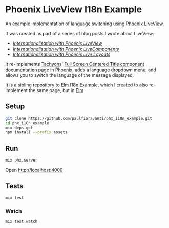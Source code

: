 # Phoenix LiveView I18n Example

An example implementation of language switching using [Phoenix LiveView][].

It was created as part of a series of blog posts I wrote about LiveView:

- _[Internationalisation with Phoenix LiveView][]_
- _[Internationalisation with Phoenix LiveComponents][]_
- _[Internationalisation with Phoenix Live Layouts][]_

It re-implements [Tachyons][]'
[Full Screen Centered Title component documentation page][] in [Phoenix][], adds
a language dropdown menu, and allows you to switch the language of the message
displayed.

It is a sibling repository to [Elm I18n Example][], which I created to also
re-implement the same page, but in [Elm][].

## Setup

```sh
git clone https://github.com/paulfioravanti/phx_i18n_example.git
cd phx_i18n_example
mix deps.get
npm install --prefix assets
```

## Run

```sh
mix phx.server
```

Open <http://localhost:4000>

## Tests

```sh
mix test
```

### Watch

```sh
mix test.watch
```

[Elm]: http://elm-lang.org/
[Elm I18n Example]: https://github.com/paulfioravanti/elm-i18n-example
[Internationalisation with Phoenix LiveComponents]: https://www.paulfioravanti.com/blog/internationalisation-phoenix-live-components/
[Internationalisation with Phoenix Live Layouts]: https://www.paulfioravanti.com/blog/internationalisation-phoenix-live-layouts/
[Internationalisation with Phoenix LiveView]: https://www.paulfioravanti.com/blog/internationalisation-phoenix-liveview/
[Full Screen Centered Title component documentation page]: http://tachyons.io/components/layout/full-screen-centered-title/index.html
[Phoenix]: https://phoenixframework.org/
[Phoenix LiveView]: https://hexdocs.pm/phoenix_live_view/Phoenix.LiveView.html#content
[Tachyons]: http://tachyons.io/
